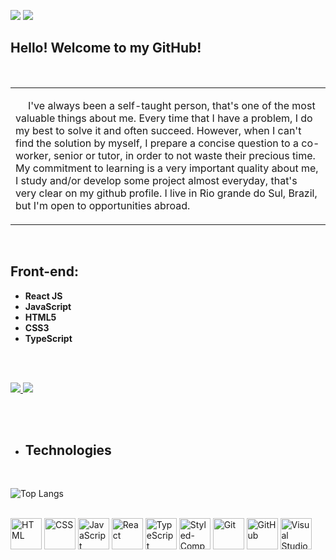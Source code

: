 ![](https://img.shields.io/github/followers/loudias88?logo=github&style=for-the-badge) ![](https://img.shields.io/github/stars/loudias88?logo=github&style=for-the-badge)

## **Hello! Welcome to my GitHub!**

<br>

<table>
  <tbody>
    <tr>
      <td align="left" width="60%">
         <p style="text-indent: 20px;">I've always been a self-taught person, that's one of the most valuable things about me. Every time that I have a problem, I do my best to solve it and often succeed. However, when I can't find the solution by myself, I prepare a concise question to a co-worker, senior or tutor, in order to not waste their precious time. My commitment to learning is a very important quality about me, I study and/or develop some project almost everyday, that's very clear on my github profile. I live in Rio grande do Sul, Brazil, but I'm open to opportunities abroad.</p>
   </tr>
  </tbody>
</table>

<br>

     
         

   ## **Front-end:**

   -   **React JS**
   -   **JavaScript**
   -   **HTML5**
   -   **CSS3**
   -   **TypeScript**

</div>
      
   </tr>
    
  </tbody>
</table>

<br><br>


<a href="mailto: luisheleno.dias@gmail.com" target="_blank">
  <img src="https://img.shields.io/badge/-gmail-red?style=for-the-badge&logo=gmail&logoColor=white">
</a>
 <a href="https://www.linkedin.com/in/luis-heleno-dias-1988-rs/" target="_blank">
  <img src="https://img.shields.io/badge/-linkedin-blue?style=for-the-badge&logo=linkedin&logoColor=white">
</a>

<br><br>




- ## **Technologies**
<br>

![Top Langs](https://github-readme-stats.vercel.app/api/top-langs/?username=loudias88&title_color=FF6700&bg_color=000&text_color=fff)

<br>
<div>
   <img height="50" src="https://user-images.githubusercontent.com/25181517/192158954-f88b5814-d510-4564-b285-dff7d6400dad.png" alt="HTML" title="HTML" />
 <img height="50" src="https://user-images.githubusercontent.com/25181517/183898674-75a4a1b1-f960-4ea9-abcb-637170a00a75.png" alt="CSS" title="CSS" />
   <img height="50" src="https://user-images.githubusercontent.com/25181517/117447155-6a868a00-af3d-11eb-9cfe-245df15c9f3f.png" alt="JavaScript" title="JavaScript" />
 <img height="50" src="https://user-images.githubusercontent.com/25181517/183897015-94a058a6-b86e-4e42-a37f-bf92061753e5.png" alt="React" title="React" />
  <img height="50" src="https://static-00.iconduck.com/assets.00/typescript-icon-icon-512x512-yh0yu3ta.png" alt="TypeScript" title="TypeScript" />
 <img height="50" src="https://raw.githubusercontent.com/styled-components/brand/master/styled-components.png" alt="Styled-Components" title="Styled-Components" />
 <img height="50" src="https://user-images.githubusercontent.com/25181517/192108372-f71d70ac-7ae6-4c0d-8395-51d8870c2ef0.png" alt="Git" title="Git" />
 <img height="50" src="https://user-images.githubusercontent.com/25181517/192108374-8da61ba1-99ec-41d7-80b8-fb2f7c0a4948.png" alt="GitHub" title="GitHub" />
 <img height="50" src="https://user-images.githubusercontent.com/25181517/192108891-d86b6220-e232-423a-bf5f-90903e6887c3.png" alt="Visual Studio Code" title="Visual Studio Code" />

</div>

<br>
